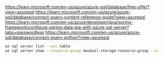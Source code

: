 https://learn.microsoft.com/en-us/azure/azure-sql/database/free-offer?view=azuresql
https://learn.microsoft.com/en-us/azure/azure-sql/database/connect-query-content-reference-guide?view=azuresql
https://learn.microsoft.com/en-us/azure/developer/java/spring-framework/configure-spring-data-jpa-with-azure-sql-server?tabs=passwordless
https://learn.microsoft.com/en-us/azure/azure-sql/database/connect-query-python?view=azuresql
```bash
az sql server list --out table
az sql server show --resource-group moukail-storage-resource-group --name imoukafih --out table
```